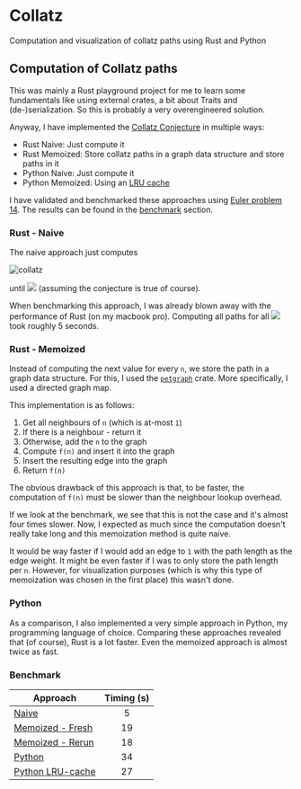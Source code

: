 # Collatz
Computation and visualization of collatz paths using Rust and Python

## Computation of Collatz paths
This was mainly a Rust playground project for me to learn some fundamentals like using external crates, a bit about Traits and (de-)serialization.
So this is probably a very overengineered solution.

Anyway, I have implemented the [Collatz Conjecture](https://en.wikipedia.org/wiki/Collatz_conjecture) in multiple ways:
* Rust Naive: Just compute it
* Rust Memoized: Store collatz paths in a graph data structure and store paths in it
* Python Naive: Just compute it
* Python Memoized: Using an [LRU cache](https://docs.python.org/3/library/functools.html#functools.lru_cache)

I have validated and benchmarked these approaches using [Euler problem 14](https://projecteuler.net/problem=14).
The results can be found in the [benchmark](#benchmark) section.

### Rust - Naive
The naive approach just computes

![collatz](https://wikimedia.org/api/rest_v1/media/math/render/svg/ec22031bdc2a1ab2e4effe47ae75a836e7dea459)

until ![](https://latex.codecogs.com/svg.image?f(n)%20=%201) (assuming the conjecture is true of course).

When benchmarking this approach, I was already blown away with the performance of Rust (on my macbook pro).
Computing all paths for all ![](https://latex.codecogs.com/svg.image?n%20%5Cin%20%5B1%20...%201.000.000%5D) took roughly 5 seconds.

### Rust - Memoized
Instead of computing the next value for every `n`, we store the path in a graph data structure.
For this, I used the [`petgraph`](https://github.com/petgraph/petgraph) crate.
More specifically, I used a directed graph map.

This implementation is as follows:
1. Get all neighbours of `n` (which is at-most `1`)
2. If there is a neighbour - return it
  1. Otherwise, add the `n` to the graph
  2. Compute `f(n)` and insert it into the graph
  3. Insert the resulting edge into the graph
  4. Return `f(n)`

The obvious drawback of this approach is that, to be faster, the computation of `f(n)` must be slower than the neighbour lookup overhead.

If we look at the benchmark, we see that this is not the case and it's almost four times slower.
Now, I expected as much since the computation doesn't really take long and this memoization method is quite naive.

It would be way faster if I would add an edge to `1` with the path length as the edge weight. 
It might be even faster if I was to only store the path length per `n`.
However, for visualization purposes (which is why this type of memoization was chosen in the first place) this wasn't done.

### Python
As a comparison, I also implemented a very simple approach in Python, my programming language of choice.
Comparing these approaches revealed that (of course), Rust is a lot faster.
Even the memoized approach is almost twice as fast.

### Benchmark

| Approach                              | Timing (s) |
| ------------------------------------- |:----------:|
| [Naive](./src/naive.rs)               | 5          |
| [Memoized - Fresh](./src/memoized.rs) | 19         |
| [Memoized - Rerun](./src/memoized.rs) | 18         |
| [Python](./src/naive.py)              | 34         |
| [Python LRU-cache](./src/naive.py)    | 27         |
